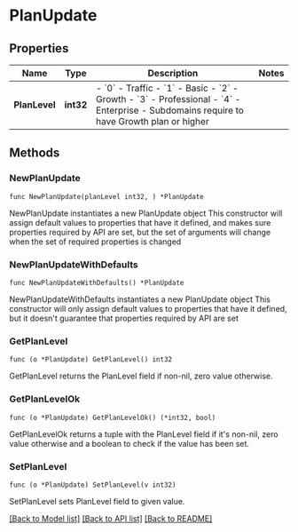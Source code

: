 # PlanUpdate

## Properties

Name | Type | Description | Notes
------------ | ------------- | ------------- | -------------
**PlanLevel** | **int32** | - &#x60;0&#x60; - Traffic - &#x60;1&#x60; - Basic - &#x60;2&#x60; - Growth - &#x60;3&#x60; - Professional - &#x60;4&#x60; - Enterprise - Subdomains require to have Growth plan or higher  | 

## Methods

### NewPlanUpdate

`func NewPlanUpdate(planLevel int32, ) *PlanUpdate`

NewPlanUpdate instantiates a new PlanUpdate object
This constructor will assign default values to properties that have it defined,
and makes sure properties required by API are set, but the set of arguments
will change when the set of required properties is changed

### NewPlanUpdateWithDefaults

`func NewPlanUpdateWithDefaults() *PlanUpdate`

NewPlanUpdateWithDefaults instantiates a new PlanUpdate object
This constructor will only assign default values to properties that have it defined,
but it doesn't guarantee that properties required by API are set

### GetPlanLevel

`func (o *PlanUpdate) GetPlanLevel() int32`

GetPlanLevel returns the PlanLevel field if non-nil, zero value otherwise.

### GetPlanLevelOk

`func (o *PlanUpdate) GetPlanLevelOk() (*int32, bool)`

GetPlanLevelOk returns a tuple with the PlanLevel field if it's non-nil, zero value otherwise
and a boolean to check if the value has been set.

### SetPlanLevel

`func (o *PlanUpdate) SetPlanLevel(v int32)`

SetPlanLevel sets PlanLevel field to given value.



[[Back to Model list]](HOW-TO.md#documentation-for-models) [[Back to API list]](HOW-TO.md#documentation-for-api-endpoints) [[Back to README]](HOW-TO.md)


